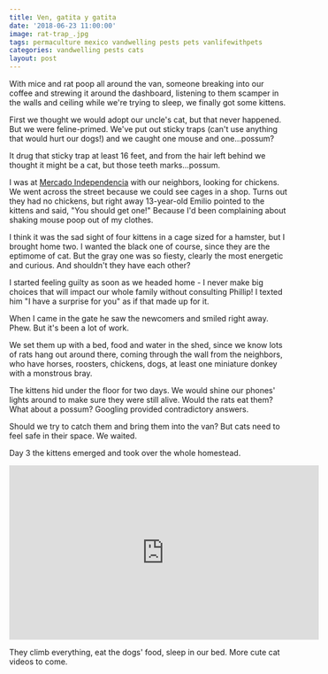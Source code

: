 ```yaml
---
title: Ven, gatita y gatita
date: '2018-06-23 11:00:00'
image: rat-trap_.jpg
tags: permaculture mexico vandwelling pests pets vanlifewithpets
categories: vandwelling pests cats
layout: post
---
```


With mice and rat poop all around the van, someone breaking into our coffee and strewing it around the dashboard, listening to them scamper in the walls and ceiling while we're trying to sleep, we finally got some kittens.

First we thought we would adopt our uncle's cat, but that never happened. But we were feline-primed. We've put out sticky traps (can't use anything that would hurt our dogs!) and we caught one mouse and one...possum?

It drug that sticky trap at least 16 feet, and from the hair left behind we thought it might be a cat, but those teeth marks...possum.

I was at [Mercado Independencia](http://michoacan.travel/es/lugares/mercado-independencia.html) with our neighbors, looking for chickens. We went across the street because we could see cages in a shop. Turns out they had no chickens, but right away 13-year-old Emilio pointed to the kittens and said, "You should get one!" Because I'd been complaining about shaking mouse poop out of my clothes.

I think it was the sad sight of four kittens in a cage sized for a hamster, but I brought home two. I wanted the black one of course, since they are the eptimome of cat. But the gray one was so fiesty, clearly the most energetic and curious.  And shouldn't they have each other?

I started feeling guilty as soon as we headed home - I never make big choices that will impact our whole family without consulting Phillip! I texted him "I have a surprise for you" as if that made up for it.

When I came in the gate he saw the newcomers and smiled right away. Phew. But it's been a lot of work.

We set them up with a bed, food and water in the shed, since we know lots of rats hang out around there, coming through the wall from the neighbors, who have horses, roosters, chickens, dogs, at least one miniature donkey with a monstrous bray.

The kittens hid under the floor for two days. We would shine our phones' lights around to make sure they were still alive. Would the rats eat them? What about a possum? Googling provided contradictory answers.

Should we try to catch them and bring them into the van? But cats need to feel safe in their space. We waited. 

Day 3 the kittens emerged and took over the whole homestead. 
<iframe width="560" height="315" src="https://www.youtube-nocookie.com/embed/GTYsw2y4Tsw" frameborder="0" allow="autoplay; encrypted-media" allowfullscreen></iframe>

They climb everything, eat the dogs' food, sleep in our bed. More cute cat videos to come.
